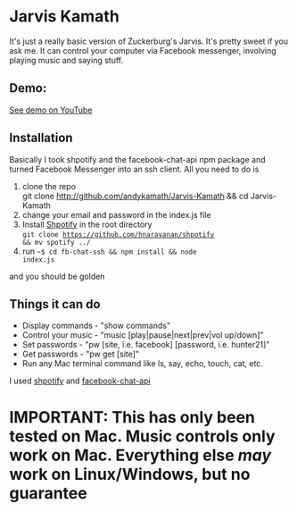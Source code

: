 # Jarvis Kamath

It's just a really basic version of Zuckerburg's Jarvis. It's pretty sweet if you ask me. It can control your computer via Facebook messenger, involving playing music and saying stuff.

## Demo:
[See demo on YouTube](https://www.youtube.com/watch?v=DGitU0iMVVk)

## Installation
Basically I took shpotify and the facebook-chat-api npm package and turned Facebook Messenger into an ssh client. All you need to do is 

1. clone the repo <br>git clone http://github.com/andykamath/Jarvis-Kamath && cd Jarvis-Kamath</code>
2. change your email and password in the index.js file
3. Install [Shpotify](https://github.com/hnarayanan/shpotify) in the root directory <br><code>git clone https://github.com/hnarayanan/shpotify && mv spotify ../</code>
3. run <code>~$ cd fb-chat-ssh && npm install && node index.js</code>

and you should be golden

## Things it can do
* Display commands - "show commands"
* Control your music - "music [play|pause|next|prev|vol up/down]"
* Set passwords - "pw [site, i.e. facebook] [password, i.e. hunter21]"
* Get passwords - "pw get [site]"
* Run any Mac terminal command like ls, say, echo, touch, cat, etc.

I used [shpotify](https://github.com/hnarayanan/shpotify/archive/master.zip) and [facebook-chat-api](https://www.npmjs.com/package/facebook-chat-api)

# IMPORTANT: This has only been tested on Mac. Music controls only work on Mac. Everything else *may* work on Linux/Windows, but no guarantee

